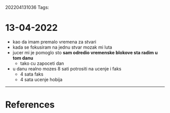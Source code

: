 202204131036
Tags: 

# 13-04-2022
- kao da imam premalo vremena za stvari
- kada se fokusiram na jednu stvar mozak mi luta
- jucer mi je pomoglo sto **sam odredio vremenske blokove sta radim u tom danu**
	- tako cu zapoceti dan
- u danu realno mozes 8 sati potrositi na ucenje i faks
	- 4 sata faks
	- 4 sata ucenje hobija
---
# References